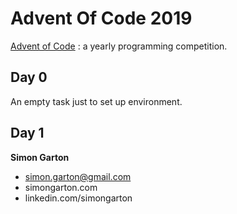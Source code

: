# Advent Of Code 2019

[Advent of Code](https://adventofcode.com/) : a yearly programming competition.

## Day 0 
An empty task just to set up environment.

## Day 1

**Simon Garton**
- simon.garton@gmail.com  
- simongarton.com  
- linkedin.com/simongarton